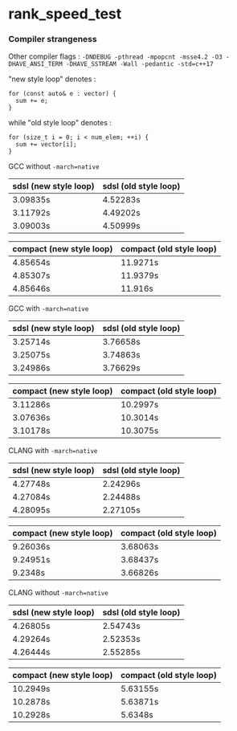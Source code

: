 # rank_speed_test


### Compiler strangeness

Other compiler flags : `-DNDEBUG -pthread -mpopcnt -msse4.2 -O3 -DHAVE_ANSI_TERM -DHAVE_SSTREAM -Wall -pedantic -std=c++17`

"new style loop" denotes :

```
for (const auto& e : vector) {
  sum += e;
}
```

while "old style loop" denotes :

```
for (size_t i = 0; i < num_elem; ++i) {
  sum += vector[i];
}
```


GCC without `-march=native`

| sdsl (new style loop) | sdsl (old style loop) |
|-----------------------|----------|
| 3.09835s              | 4.52283s |
| 3.11792s              | 4.49202s |
| 3.09003s              | 4.50999s |

| compact (new style loop)         |  compact (old style loop) |
|-------|-----|
| 4.85654s | 11.9271s |
| 4.85307s | 11.9379s |
| 4.85646s | 11.916s |


GCC with `-march=native`

| sdsl (new style loop) | sdsl (old style loop) |
|-----------------------|----------|
| 3.25714s | 3.76658s |
| 3.25075s | 3.74863s |
| 3.24986s | 3.76629s |

| compact (new style loop) | compact (old style loop) |
|-----------------------|----------|
| 3.11286s | 10.2997s |
| 3.07636s | 10.3014s |
| 3.10178s | 10.3075s |


CLANG with `-march=native`

| sdsl (new style loop) | sdsl (old style loop) |
|-----------------------|----------|
| 4.27748s | 2.24296s |
| 4.27084s | 2.24488s | 
| 4.28095s | 2.27105s |

| compact (new style loop) | compact (old style loop) |
|-----------------------|----------|
| 9.26036s | 3.68063s |
| 9.24951s | 3.68437s |
| 9.2348s | 3.66826s |

CLANG without `-march=native`

| sdsl (new style loop) | sdsl (old style loop) |
|-----------------------|----------|
| 4.26805s | 2.54743s |
| 4.29264s | 2.52353s |
| 4.26444s | 2.55285s |

| compact (new style loop) | compact (old style loop) |
|-----------------------|----------|
| 10.2949s | 5.63155s |
| 10.2878s | 5.63871s |
| 10.2928s | 5.6348s |

